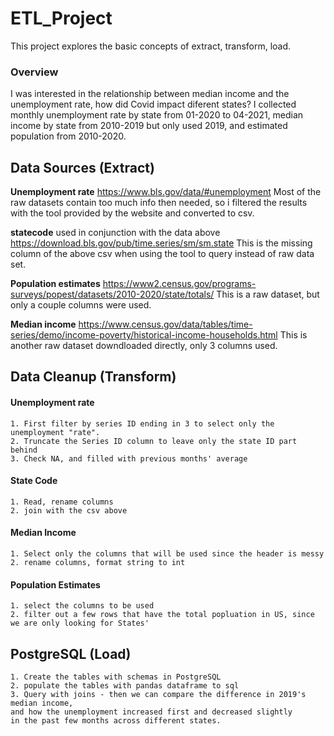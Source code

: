 # ETL_Project

This project explores the basic concepts of extract, transform, load. 

### Overview ###
I was interested in the relationship between median income and the unemployment rate, how did Covid impact diferent states? I collected monthly unemployment rate by state from 01-2020 to 04-2021, median income by state from 2010-2019 but only used 2019, and estimated population from 2010-2020. 

## Data Sources (Extract) ## 

**Unemployment rate**
https://www.bls.gov/data/#unemployment
Most of the raw datasets contain too much info then needed, so i filtered the results with the tool provided by the website and converted to csv. 

**statecode** used in conjunction with the data above 
https://download.bls.gov/pub/time.series/sm/sm.state
This is the missing column of the above csv when using the tool to query instead of raw data set. 

**Population estimates**
https://www2.census.gov/programs-surveys/popest/datasets/2010-2020/state/totals/
This is a raw dataset, but only a couple columns were used. 

**Median income** 
https://www.census.gov/data/tables/time-series/demo/income-poverty/historical-income-households.html
This is another raw dataset downdloaded directly, only 3 columns used. 

## Data Cleanup (Transform) ## 
#### Unemployment rate #### 
    1. First filter by series ID ending in 3 to select only the unemployment "rate". 
    2. Truncate the Series ID column to leave only the state ID part behind
    3. Check NA, and filled with previous months' average
#### State Code ####
    1. Read, rename columns
    2. join with the csv above
#### Median Income ####
    1. Select only the columns that will be used since the header is messy
    2. rename columns, format string to int
#### Population Estimates ####
    1. select the columns to be used
    2. filter out a few rows that have the total popluation in US, since we are only looking for States'

## PostgreSQL (Load) ##
    1. Create the tables with schemas in PostgreSQL 
    2. populate the tables with pandas dataframe to sql 
    3. Query with joins - then we can compare the difference in 2019's median income,  
    and how the unemployment increased first and decreased slightly   
    in the past few months across different states. 
    

